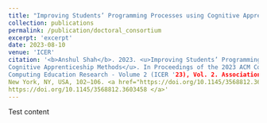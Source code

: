 ```yaml
---
title: "Improving Students’ Programming Processes using Cognitive Apprenticeship Methods"
collection: publications
permalink: /publication/doctoral_consortium
excerpt: 'excerpt'
date: 2023-08-10
venue: 'ICER'
citation: '<b>Anshul Shah</b>. 2023. <u>Improving Students’ Programming Processes using 
Cognitive Apprenticeship Methods</u>. In Proceedings of the 2023 ACM Conference on International 
Computing Education Research - Volume 2 (ICER '23), Vol. 2. Association for Computing Machinery,
New York, NY, USA, 102–106. <a href="https://doi.org/10.1145/3568812.3603458">
https://doi.org/10.1145/3568812.3603458 </a>'
---
```


Test content
